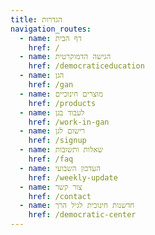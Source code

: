 ```yaml
---
title: הגדרות
navigation_routes:
  - name: דף הבית
    href: /
  - name: הגישה הדמוקרטית
    href: /democraticeducation
  - name: הגן
    href: /gan
  - name: מוצרים חינוכיים
    href: /products
  - name: לעבוד בגן
    href: /work-in-gan
  - name: רישום לגן
    href: /signup
  - name: שאלות ותשובות
    href: /faq
  - name: העדכון השבועי
    href: /weekly-update
  - name: צור קשר
    href: /contact
  - name: חדשנות חינוכית לגיל הרך
    href: /democratic-center
---
```

